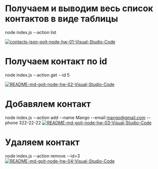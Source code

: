 # Получаем и выводим весь список контактов в виде таблицы

node index.js --action list

<a href="https://ibb.co/VvSj6qv"><img src="https://i.ibb.co/y8yf2Q8/contacts-json-goit-node-hw-01-Visual-Studio-Code.jpg" alt="contacts-json-goit-node-hw-01-Visual-Studio-Code" border="0"></a>

# Получаем контакт по id

node index.js --action get --id 5

<a href="https://imgbb.com/"><img src="https://i.ibb.co/6RMwxmK/README-md-goit-node-hw-02-Visual-Studio-Code.jpg" alt="README-md-goit-node-hw-02-Visual-Studio-Code" border="0"></a>

# Добавялем контакт

node index.js --action add --name Mango --email mango@gmail.com --phone 322-22-22
<a href="https://ibb.co/XtLtnyL"><img src="https://i.ibb.co/2dhdz8h/README-md-goit-node-hw-03-Visual-Studio-Code.jpg" alt="README-md-goit-node-hw-03-Visual-Studio-Code" border="0"></a>

# Удаляем контакт

node index.js --action remove --id=3
<a href="https://ibb.co/XsdwW55"><img src="https://i.ibb.co/ncVWw11/README-md-goit-node-hw-04-Visual-Studio-Code.jpg" alt="README-md-goit-node-hw-04-Visual-Studio-Code" border="0"></a>
